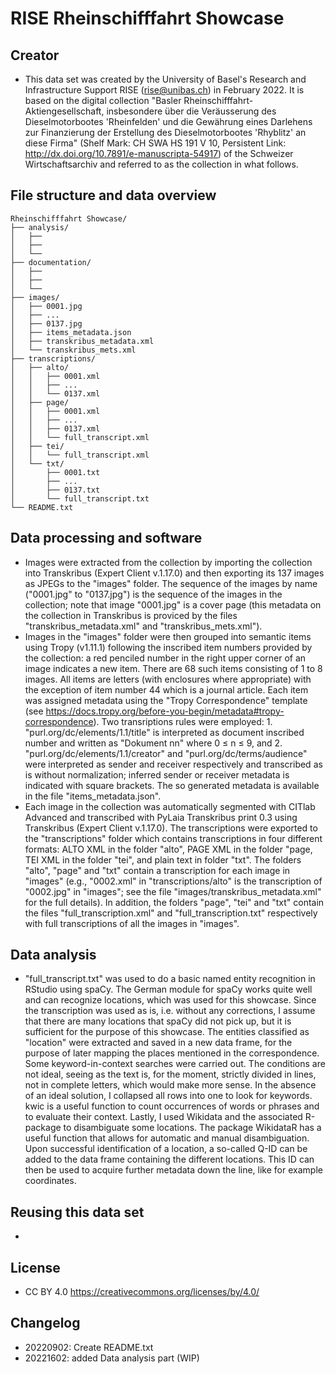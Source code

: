 # RISE Rheinschifffahrt Showcase

## Creator

- This data set was created by the University of Basel's Research and Infrastructure Support RISE (rise@unibas.ch) in February 2022. It is based on the digital collection "Basler Rheinschifffahrt-Aktiengesellschaft, insbesondere über die Veräusserung des Dieselmotorbootes 'Rheinfelden' und die Gewährung eines Darlehens zur Finanzierung der Erstellung des Dieselmotorbootes 'Rhyblitz' an diese Firma" (Shelf Mark: CH SWA HS 191 V 10, Persistent Link: http://dx.doi.org/10.7891/e-manuscripta-54917) of the Schweizer Wirtschaftsarchiv and referred to as the collection in what follows.

## File structure and data overview

```
Rheinschifffahrt Showcase/
├── analysis/
│   ├── 
│   ├── 
│   └── 
├── documentation/
│   ├── 
│   ├── 
│   └── 
├── images/
│   ├── 0001.jpg
│   ├── ...
│   ├── 0137.jpg
│   ├── items_metadata.json
│   ├── transkribus_metadata.xml
│   └── transkribus_mets.xml
├── transcriptions/
│   ├── alto/
│   │   ├── 0001.xml
│   │   ├── ...
│   │   └── 0137.xml
│   ├── page/
│   │   ├── 0001.xml
│   │   ├── ...
│   │   ├── 0137.xml
│   │   └── full_transcript.xml
│   ├── tei/
│   │   └── full_transcript.xml
│   └── txt/
│       ├── 0001.txt
│       ├── ...
│       ├── 0137.txt
│       └── full_transcript.txt
└── README.txt
```

## Data processing and software

- Images were extracted from the collection by importing the collection into Transkribus (Expert Client v.1.17.0) and then exporting its 137 images as JPEGs to the "images" folder. The sequence of the images by name ("0001.jpg" to "0137.jpg") is the sequence of the images in the collection; note that image "0001.jpg" is a cover page (this metadata on the collection in Transkribus is proviced by the files "transkribus_metadata.xml" and "transkribus_mets.xml"). 
- Images in the "images" folder were then grouped into semantic items using Tropy (v1.11.1) following the inscribed item numbers provided by the collection: a red penciled number in the right upper corner of an image indicates a new item. There are 68 such items consisting of 1 to 8 images. All items are letters (with enclosures where appropriate) with the exception of item number 44 which is a journal article. Each item was assigned metadata using the "Tropy Correspondence" template (see https://docs.tropy.org/before-you-begin/metadata#tropy-correspondence). Two transriptions rules were employed: 1. "purl.org/dc/elements/1.1/title" is interpreted as document inscribed number and written as "Dokument nn" where 0 ≤ n ≤ 9, and 2. "purl.org/dc/elements/1.1/creator" and "purl.org/dc/terms/audience" were interpreted as sender and receiver respectively and transcribed as is without normalization; inferred sender or receiver metadata is indicated with square brackets. The so generated metadata is available in the file "items_metadata.json".
- Each image in the collection was automatically segmented with CITlab Advanced and transcribed with PyLaia Transkribus print 0.3 using Transkribus (Expert Client v.1.17.0). The transcriptions were exported to the "transcriptions" folder which contains transcriptions in four different formats: ALTO XML in the folder "alto", PAGE XML in the folder "page, TEI XML in the folder "tei", and plain text in folder "txt". The folders "alto", "page" and "txt" contain a transcription for each image in "images" (e.g., "0002.xml" in "transcriptions/alto" is the transcription of "0002.jpg" in "images"; see the file "images/transkribus_metadata.xml" for the full details). In addition, the folders "page", "tei" and "txt" contain the files "full_transcription.xml" and "full_transcription.txt" respectively with full transcriptions of all the images in "images".

## Data analysis

- "full_transcript.txt" was used to do a basic named entity recognition in RStudio using spaCy. The German module for spaCy works quite well and can recognize locations, which was used for this showcase. Since the transcription was used as is, i.e. without any corrections, I assume that there are many locations that spaCy did not pick up, but it is sufficient for the purpose of this showcase. The entities classified as "location" were extracted and saved in a new data frame, for the purpose of later mapping the places mentioned in the correspondence.
Some keyword-in-context searches were carried out. The conditions are not ideal, seeing as the text is, for the moment, strictly divided in lines, not in complete letters, which would make more sense. In the absence of an ideal solution, I collapsed all rows into one to look for keywords. kwic is a useful function to count occurrences of words or phrases and to evaluate their context.
Lastly, I used Wikidata and the associated R-package to disambiguate some locations. The package WikidataR has a useful function that allows for automatic and manual disambiguation. Upon successful identification of a location, a so-called Q-ID can be added to the data frame containing the different locations. This ID can then be used to acquire further metadata down the line, like for example coordinates.


## Reusing this data set

- 

## License

- CC BY 4.0 https://creativecommons.org/licenses/by/4.0/

## Changelog

- 20220902: Create README.txt
- 20221602: added Data analysis part (WIP)
